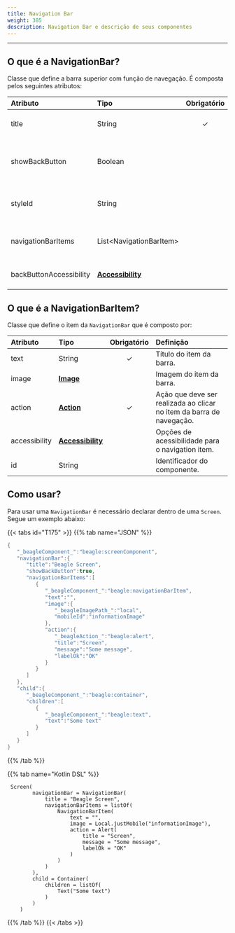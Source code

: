 ```yaml
---
title: Navigation Bar
weight: 385
description: Navigation Bar e descrição de seus componentes
---
```


---

## **O que é a NavigationBar?**

Classe que define a barra superior com função de navegação. É composta pelos seguintes atributos:

| **Atributo** | **Tipo** | Obrigatório | Definição |
| :--- | :--- | :---: | :--- |
| title | String | ✓ | Título para a barra de ações/navegação. |
| showBackButton | Boolean |   | Habilita o botão de voltar na barra de ações/ navegação. Default é `true`. |
| styleId | String |   | Permite a customização local da barra de ações/navegação. |
| navigationBarItems | List&lt;NavigationBarItem&gt; |   | Define uma lista de itens da barra de ação/navegação. |
| backButtonAccessibility | [**Accessibility**](../../../../../../acessibilidade) |   | Informações de acessibilidade do backButton. |

## O que é a NavigationBarItem?

Classe que define o item da `NavigationBar` que é composto por: 

| **Atributo** | **Tipo** | Obrigatório | Definição |
| :--- | :--- | :---: | :--- |
| text | String | ✓ | Título do item da barra. |
| image | [**Image**](../../../../componentes/ui/image/) |   | Imagem do item da barra. |
| action | [**Action**](../../../acoes/) | ✓ | Ação que deve ser realizada ao clicar no item da barra de navegação. |
| accessibility | [**Accessibility**](../acessibilidade) |   | Opções de acessibilidade para o navigation item. |
| id | String |   | Identificador do componente. |

## **Como usar?**

Para usar uma `NavigationBar` é necessário declarar dentro de uma `Screen`. Segue um exemplo abaixo: 

{{< tabs id="T175" >}}
{{% tab name="JSON" %}}
```kotlin
{
   "_beagleComponent_":"beagle:screenComponent",
   "navigationBar":{
      "title":"Beagle Screen",
      "showBackButton":true,
      "navigationBarItems":[
         {
            "_beagleComponent_":"beagle:navigationBarItem",
            "text":"",
            "image":{
               "_beagleImagePath_":"local",
               "mobileId":"informationImage"
            },
            "action":{
               "_beagleAction_":"beagle:alert",
               "title":"Screen",
               "message":"Some message",
               "labelOk":"OK"
            }
         }
      ]
   },
   "child":{
      "_beagleComponent_":"beagle:container",
      "children":[
         {
            "_beagleComponent_":"beagle:text",
            "text":"Some text"
         }
      ]
   }
}
```
{{% /tab %}}

{{% tab name="Kotlin DSL" %}}
```
 Screen(
        navigationBar = NavigationBar(
            title = "Beagle Screen",
            navigationBarItems = listOf(
                NavigationBarItem(
                    text = "",
                    image = Local.justMobile("informationImage"),
                    action = Alert(
                        title = "Screen",
                        message = "Some message",
                        labelOk = "OK"
                    )
                )
            )
        ),
        child = Container(
            children = listOf(
                Text("Some text")
            )
        )
    )
```
{{% /tab %}}
{{< /tabs >}}
